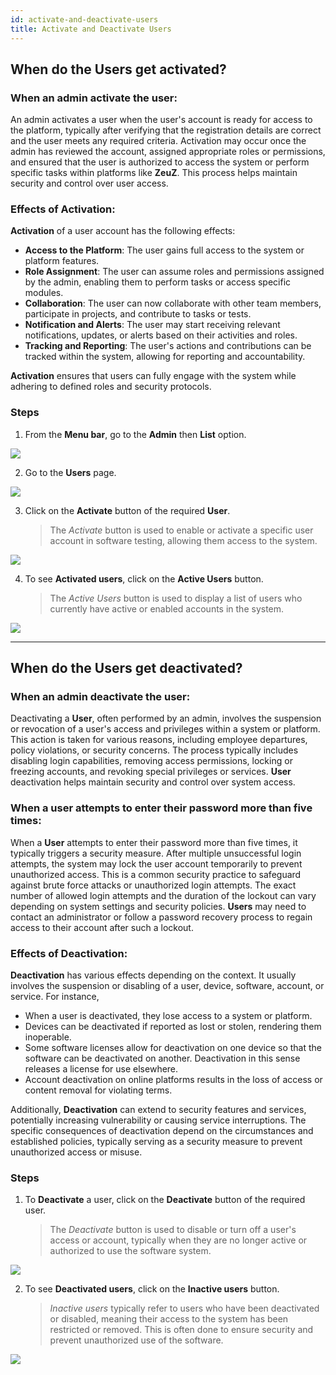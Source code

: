```yaml
---
id: activate-and-deactivate-users
title: Activate and Deactivate Users
---
```


## When do the Users get activated?

### When an admin activate the user:

An admin activates a user when the user's account is ready for access to the platform, typically after verifying that the registration details are correct and the user meets any required criteria. Activation may occur once the admin has reviewed the account, assigned appropriate roles or permissions, and ensured that the user is authorized to access the system or perform specific tasks within platforms like **ZeuZ**. This process helps maintain security and control over user access.

### Effects of Activation:

**Activation** of a user account has the following effects:
- **Access to the Platform**: The user gains full access to the system or platform features.
- **Role Assignment**: The user can assume roles and permissions assigned by the admin, enabling them to perform tasks or access specific modules.
- **Collaboration**: The user can now collaborate with other team members, participate in projects, and contribute to tasks or tests.
- **Notification and Alerts**: The user may start receiving relevant notifications, updates, or alerts based on their activities and roles.
- **Tracking and Reporting**: The user's actions and contributions can be tracked within the system, allowing for reporting and accountability.

**Activation** ensures that users can fully engage with the system while adhering to defined roles and security protocols.

### Steps

1. From the **Menu bar**, go to the **Admin** then **List** option.

![](/img/how-tos/how-to-activate-and-deactivate-users/user-list.png)

2. Go to the **Users** page.

![](/img/how-tos/how-to-activate-and-deactivate-users/users-page.png)

3. Click on the **Activate** button of the required **User**.
   > The *Activate* button is used to enable or activate a specific user account in software testing, allowing them access to the system.

![](/img/how-tos/how-to-activate-and-deactivate-users/activate-user.png)

4. To see **Activated users**, click on the **Active Users** button.
   > The *Active Users* button is used to display a list of users who currently have active or enabled accounts in the system.

![](/img/how-tos/how-to-activate-and-deactivate-users/active-users.png)

---

## When do the Users get deactivated?

### When an admin deactivate the user:

Deactivating a **User**, often performed by an admin, involves the suspension or revocation of a user's access and privileges within a system or platform. This action is taken for various reasons, including employee departures, policy violations, or security concerns. The process typically includes disabling login capabilities, removing access permissions, locking or freezing accounts, and revoking special privileges or services. **User** deactivation helps maintain security and control over system access.

### When a user attempts to enter their password more than five times:

When a **User** attempts to enter their password more than five times, it typically triggers a security measure. After multiple unsuccessful login attempts, the system may lock the user account temporarily to prevent unauthorized access. This is a common security practice to safeguard against brute force attacks or unauthorized login attempts. The exact number of allowed login attempts and the duration of the lockout can vary depending on system settings and security policies. **Users** may need to contact an administrator or follow a password recovery process to regain access to their account after such a lockout.

### Effects of Deactivation:

**Deactivation** has various effects depending on the context. It usually involves the suspension or disabling of a user, device, software, account, or service. For instance,  
- When a user is deactivated, they lose access to a system or platform.  
- Devices can be deactivated if reported as lost or stolen, rendering them inoperable.  
- Some software licenses allow for deactivation on one device so that the software can be deactivated on another. Deactivation in this sense releases a license for use elsewhere.  
- Account deactivation on online platforms results in the loss of access or content removal for violating terms.  

Additionally, **Deactivation** can extend to security features and services, potentially increasing vulnerability or causing service interruptions. The specific consequences of deactivation depend on the circumstances and established policies, typically serving as a security measure to prevent unauthorized access or misuse.

### Steps

1. To **Deactivate** a user, click on the **Deactivate** button of the required user.
   > The *Deactivate* button is used to disable or turn off a user's access or account, typically when they are no longer active or authorized to use the software system.

![](/img/how-tos/how-to-activate-and-deactivate-users/deactivate-user.png)

2. To see **Deactivated users**, click on the **Inactive users** button.
   > *Inactive users* typically refer to users who have been deactivated or disabled, meaning their access to the system has been restricted or removed. This is often done to ensure security and prevent unauthorized use of the software.

![](/img/how-tos/how-to-activate-and-deactivate-users/inactive-user.png)